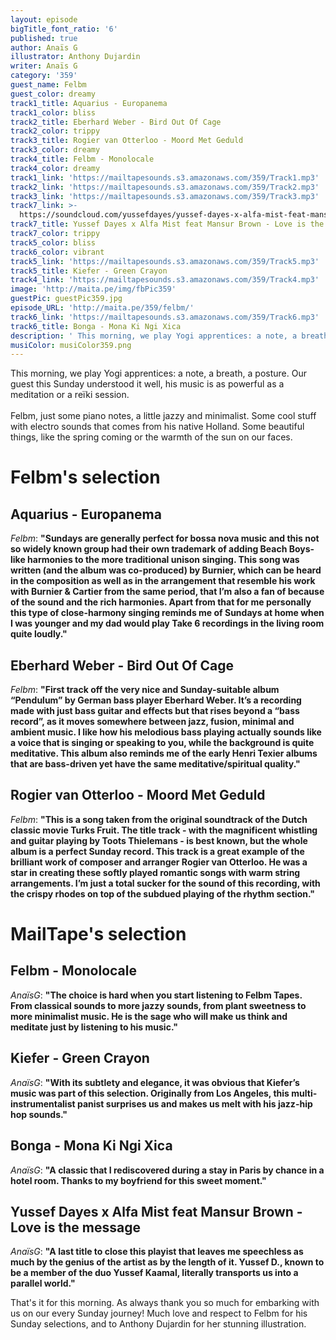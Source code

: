 ```yaml
---
layout: episode
bigTitle_font_ratio: '6'
published: true
author: Anaïs G
illustrator: Anthony Dujardin
writer: Anaïs G
category: '359'
guest_name: Felbm
guest_color: dreamy
track1_title: Aquarius - Europanema
track1_color: bliss
track2_title: Eberhard Weber - Bird Out Of Cage
track2_color: trippy
track3_title: Rogier van Otterloo - Moord Met Geduld
track3_color: dreamy
track4_title: Felbm - Monolocale
track4_color: dreamy
track1_link: 'https://mailtapesounds.s3.amazonaws.com/359/Track1.mp3'
track2_link: 'https://mailtapesounds.s3.amazonaws.com/359/Track2.mp3'
track3_link: 'https://mailtapesounds.s3.amazonaws.com/359/Track3.mp3'
track7_link: >-
  https://soundcloud.com/yussefdayes/yussef-dayes-x-alfa-mist-feat-mansur-brown-love-is-the-message
track7_title: Yussef Dayes x Alfa Mist feat Mansur Brown - Love is the message
track7_color: trippy
track5_color: bliss
track6_color: vibrant
track5_link: 'https://mailtapesounds.s3.amazonaws.com/359/Track5.mp3'
track5_title: Kiefer - Green Crayon
track4_link: 'https://mailtapesounds.s3.amazonaws.com/359/Track4.mp3'
image: 'http://maita.pe/img/fbPic359'
guestPic: guestPic359.jpg
episode_URL: 'http://maita.pe/359/felbm/'
track6_link: 'https://mailtapesounds.s3.amazonaws.com/359/Track6.mp3'
track6_title: Bonga - Mona Ki Ngi Xica
description: ' This morning, we play Yogi apprentices: a note, a breath, a posture. Our guest this Sunday understood it well, his music is as powerful as a meditation or a reïki session.  '
musiColor: musiColor359.png
---
```

<p id="introduction"> This morning, we play Yogi apprentices: a note, a breath, a posture. Our guest this Sunday understood it well, his music is as powerful as a meditation or a reïki session.  
<br><br>
Felbm, just some piano notes, a little jazzy and minimalist. Some cool stuff with electro sounds that comes from his native Holland. Some beautiful things, like the spring coming or the warmth of the sun on our faces.
</p>

# Felbm's selection

##  Aquarius - Europanema
_Felbm_: **"**Sundays are generally perfect for bossa nova music and this not so widely known group had their own trademark of adding Beach Boys-like harmonies to the more traditional unison singing. This song was written (and the album was co-produced) by Burnier, which can be heard in the composition as well as in the arrangement that resemble his work with Burnier & Cartier from the same period, that I’m also a fan of because of the sound and the rich harmonies. Apart from that for me personally this type of close-harmony singing reminds me of Sundays at home when I was younger and my dad would play Take 6 recordings in the living room quite loudly.**"**

## Eberhard Weber - Bird Out Of Cage
_Felbm_: **"**First track off the very nice and Sunday-suitable album “Pendulum” by German bass player Eberhard Weber. It’s a recording made with just bass guitar and effects but that rises beyond a “bass record”, as it moves somewhere between jazz, fusion, minimal and ambient music. I like how his melodious bass playing actually sounds like a voice that is singing or speaking to you, while the background is quite meditative. This album also reminds me of the early Henri Texier albums that are bass-driven yet have the same meditative/spiritual quality.**"**

## Rogier van Otterloo - Moord Met Geduld
_Felbm_: **"**This is a song taken from the original soundtrack of the Dutch classic movie Turks Fruit. The title track - with the magnificent whistling and guitar playing by Toots Thielemans - is best known, but the whole album is a perfect Sunday record. This track is a great example of the brilliant work of composer and arranger Rogier van Otterloo. He was a star in creating these softly played romantic songs with warm string arrangements. I’m just a total sucker for the sound of this recording, with the crispy rhodes on top of the subdued playing of the rhythm section.**"**


# MailTape's selection

## Felbm - Monolocale
_AnaïsG_: **"**The choice is hard when you start listening to Felbm Tapes. From classical sounds to more jazzy sounds, from plant sweetness to more minimalist music. He is the sage who will make us think and meditate just by listening to his music.**"**

## Kiefer - Green Crayon 
_AnaïsG_: **"**With its subtlety and elegance, it was obvious that Kiefer’s music was part of this selection. Originally from Los Angeles, this multi-instrumentalist panist surprises us and makes us melt with his jazz-hip hop sounds.**"**

## Bonga - Mona Ki Ngi Xica
_AnaïsG_: **"**A classic that I rediscovered during a stay in Paris by chance in a hotel room. Thanks to my boyfriend for this sweet moment.**"**

## Yussef Dayes x Alfa Mist feat Mansur Brown - Love is the message
_AnaïsG_: **"**A last title to close this playist that leaves me speechless as much by the genius of the artist as by the length of it. Yussef D., known to be a member of the duo Yussef Kaamal, literally transports us into a parallel world.**"**


<p id="outroduction"> That's it for this morning. As always thank you so much for embarking with us on our every Sunday journey! Much love and respect to Felbm for his Sunday selections, and to Anthony Dujardin for her stunning illustration.</p>
